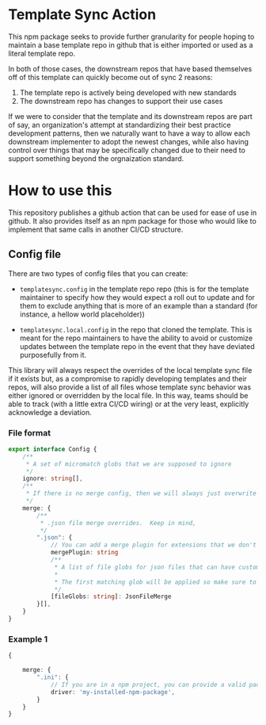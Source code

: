# Template Sync Action

This npm package seeks to provide further granularity for people hoping to maintain a base template repo in github that
is either imported or used as a literal template repo.

In both of those cases, the downstream repos that have based themselves off of this template can quickly become out of sync
2 reasons: 

1. The template repo is actively being developed with new standards
2. The downstream repo has changes to support their use cases

If we were to consider that the template and its downstream repos are part of say, an organization's attempt at standardizing their
best practice development patterns, then we naturally want to have a way to allow each downstream implementer to adopt the newest
changes, while also having control over things that may be specifically changed due to their need to support something beyond the
orgnaization standard.

# How to use this

This repository publishes a github action that can be used for ease of use in github.  It also provides itself as an npm package
for those who would like to implement that same calls in another CI/CD structure.

## Config file

There are two types of config files that you can create: 

* `templatesync.config` in the template repo repo (this is for the template maintainer to specify how they would expect a roll out
    to update and for them to exclude anything that is more of an example than a standard (for instance, a hellow world placeholder))

*  `templatesync.local.config` in the repo that cloned the template.  This is meant for the repo maintainers to have the ability to avoid
    or customize updates between the template repo in the event that they have deviated purposefully from it.

This library will always respect the overrides of the local template sync file if it exists but, as a compromise to rapidly developing
templates and their repos, will also provide a list of all files whose template sync behavior was either ignored or overridden by the local
file.  In this way, teams should be able to track (with a little extra CI/CD wiring) or at the very least, explicitly acknowledge a deviation.

### File format

```typescript
export interface Config {
    /**
     * A set of micromatch globs that we are supposed to ignore
     */
    ignore: string[],
    /**
     * If there is no merge config, then we will always just overwrite the file for the diff
     */
    merge: {
        /**
         * .json file merge overrides.  Keep in mind, 
         */
        ".json": {
            // You can add a merge plugin for extensions that we don't natively support
            mergePlugin: string
            /**
             * A list of file globs for json files that can have custom rules applied
             * 
             * The first matching glob will be applied so make sure to put your defaults last
             */
            [fileGlobs: string]: JsonFileMerge
        }[],
    }
}
```

### Example 1

```typescript
{

    merge: {
        ".ini": {
            // If you are in a npm project, you can provide a valid pacakge or .js file to run
            driver: 'my-installed-npm-package',
        }
    }
}

```





